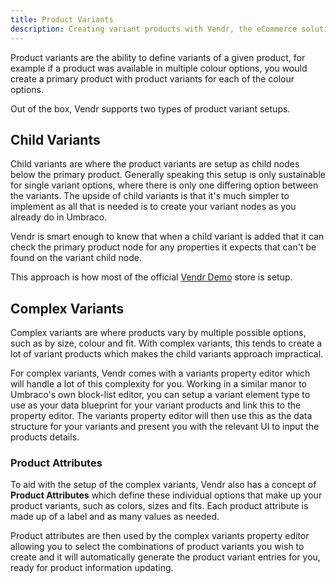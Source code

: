 ```yaml
---
title: Product Variants
description: Creating variant products with Vendr, the eCommerce solution for Umbraco v8+
---
```


Product variants are the ability to define variants of a given product, for example if a product was available in multiple colour options, you would create a primary product with product variants for each of the colour options.

Out of the box, Vendr supports two types of product variant setups.

## Child Variants

Child variants are where the product variants are setup as child nodes below the primary product. Generally speaking this setup is only sustainable for single variant options, where there is only one differing option between the variants. The upside of child variants is that it's much simpler to implement as all that is needed is to create your variant nodes as you already do in Umbraco.

Vendr is smart enough to know that when a child variant is added that it can check the primary product node for any properties it expects that can't be found on the variant child node.

This approach is how most of the official [Vendr Demo](https://try.vendr.net) store is setup.

## Complex Variants

Complex variants are where products vary by multiple possible options, such as by size, colour and fit. With complex variants, this tends to create a lot of variant products which makes the child variants approach impractical.

For complex variants, Vendr comes with a variants property editor which will handle a lot of this complexity for you. Working in a similar manor to Umbraco's own block-list editor, you can setup a variant element type to use as your data blueprint for your variant products and link this to the property editor. The variants property editor will then use this as the data structure for your variants and present you with the relevant UI to input the products details.

### Product Attributes

To aid with the setup of the complex variants, Vendr also has a concept of **Product Attributes** which define these individual options that make up your product variants, such as colors, sizes and fits. Each product attribute is made up of a label and as many values as needed.

Product attributes are then used by the complex variants property editor allowing you to select the combinations of product variants you wish to create and it will automatically generate the product variant entries for you, ready for product information updating.